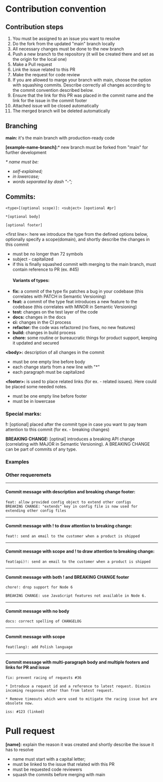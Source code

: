 # Contribution convention
## Contribution steps
1. You must be assigned to an issue you want to resolve
2. Do the fork from the updated "main" branch locally
3. All necessary changes must be done to the new branch
4. Push a new branch to the repository (it will be created there and set as the origin for the local one)
5. Make a Pull request
6. Link the issue related to this PR
7. Make the request for code review
8. If you are allowed to marge your branch with main, choose the option with squashing commits. Describe correctly all changes according to the commit convention described below.
9. Ensure that the link for this PR was placed in the commit name and the link for the issue in the commit footer
10. Attached issue will be closed automatically
11. The merged branch will be deleted automatically

## Branching
**main:** it's the main branch with production-ready code

**[example-name-branch]:*** new branch must be forked from "main" for further development

*\* name must be:*
- *self-explained;*
- *in lowercase;*
- *words separated by dash "-";*
## Commits:
```
<type>[(optional scope)]: <subject> [opotional #pr]

*[optional body]

[optional footer]
```

\<first line\>: here we introduce the type from the defined options below, optionally specify a scope(domain), and shortly describe the changes in this commit
+ must be no longer than 72 symbols
+ subject - capitalized
+ if this is finally squashed commit with merging to the main branch, must contain reference to PR (ex. #45)
  #### Variants of types:
- **fix:** a commit of the type fix patches a bug in your codebase (this correlates with PATCH in Semantic Versioning)
- **feat:** a commit of the type feat introduces a new feature to the codebase (this correlates with MINOR in Semantic Versioning)
- **test:** changes on the test layer of the code
- **docs:** changes in the docs
- **ci:** changes in the CI process
- **refactor:** the code was refactored (no fixes, no new features)
- **build:** changes in build process
- **chore:** some routine or bureaucratic things for product support, keeping it updated and secured

**\<body\>:** description of all changes in the commit 
+ must be one empty line before body
+ each change starts from a new line with "\*" 
+ each paragraph must be capitalized

**\<footer\>:** is used to place related links (for ex. - related issues). Here could be placed some needed notes.
+ must be one empty line before footer
+ must be in lowercase

### Special marks:
**!:** [optional] placed after the commit type in case you want to pay team attention to this commit (for ex. - breaking changes)

**BREAKING CHANGE:** [optinal] introduces a breaking API change (correlating with MAJOR in Semantic Versioning). A BREAKING CHANGE can be part of commits of any type.
### Examples

### Other requeremets


---
#### Commit message with description and breaking change footer:
```
feat: allow provided config object to extend other configs
BREAKING CHANGE: "extends" key in config file is now used for extending other config files
```

---
#### Commit message with ! to draw attention to breaking change:
```
feat!: send an email to the customer when a product is shipped
```

---
#### Commit message with scope and ! to draw attention to breaking change:
```
feat(api)!: send an email to the customer when a product is shipped
```

---
#### Commit message with both ! and BREAKING CHANGE footer
```
chore!: drop support for Node 6

BREAKING CHANGE: use JavaScript features not available in Node 6.
```

--- 
#### Commit message with no body
```
docs: correct spelling of CHANGELOG
```

---
#### Commit message with scope
```
feat(lang): add Polish language
```

---
#### Commit message with multi-paragraph body and multiple footers and links for PR and issue
```
fix: prevent racing of requests #36

* Introduce a request id and a reference to latest request. Dismiss
incoming responses other than from latest request.

* Remove timeouts which were used to mitigate the racing issue but are
obsolete now.

iss: #123 (linked)
```

# Pull request
**[name]:** explain the reason it was created and shortly describe the issue it has to resolve
- name must start with a capital letter;
- must be linked to the issue that related with this PR
- must be requested code reviewers
- squash the commits before merging with main

